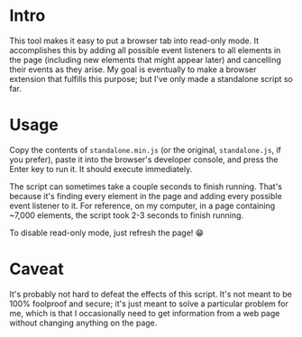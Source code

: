 # Intro

This tool makes it easy to put a browser tab into read-only mode. It accomplishes this by adding all possible event listeners to all elements in the page (including new elements that might appear later) and cancelling their events as they arise. My goal is eventually to make a browser extension that fulfills this purpose; but I've only made a standalone script so far.

# Usage

Copy the contents of `standalone.min.js` (or the original, `standalone.js`, if you prefer), paste it into the browser's developer console, and press the Enter key to run it. It should execute immediately.

The script can sometimes take a couple seconds to finish running. That's because it's finding every element in the page and adding every possible event listener to it. For reference, on my computer, in a page containing ~7,000 elements, the script took 2-3 seconds to finish running.

To disable read-only mode, just refresh the page! 😁

# Caveat

It's probably not hard to defeat the effects of this script. It's not meant to be 100% foolproof and secure; it's just meant to solve a particular problem for me, which is that I occasionally need to get information from a web page without changing anything on the page.
